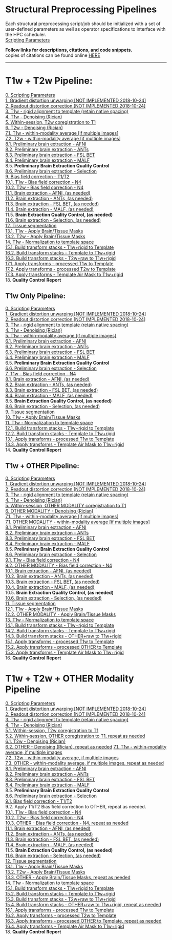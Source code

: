 # Structural Preprocessing Pipelines

Each structural preprocessing script/job should be initialized with a set of user-defined parameters as well as operator specifications to interface with the HPC scheduler.  
[Scripting Parameters](https://github.com/TKoscik/nimg_core/blob/master/pipelines/structural_preprocessing/scripting_parameters.md)

**Follow links for descriptions, citations, and code snippets.**  
copies of citations can be found online [HERE](https://paperpile.com/shared/5aInqX)  

***

# T1w + T2w Pipeline:
[0. Scripting Parameters](https://github.com/TKoscik/nimg_core/blob/master/pipelines/structural_preprocessing/scripting_parameters.md)  
[1. Gradient distortion unwarping [NOT IMPLEMENTED 2018-10-24]](https://github.com/TKoscik/nimg_core/blob/master/pipelines/structural_preprocessing/gradient_distortion_unwarping.md)  
[2. Readout distortion correction [NOT IMPLEMENTED 2018-10-24]](https://github.com/TKoscik/nimg_core/blob/master/pipelines/structural_preprocessing/readout_distortion_correction.md)  
[3. T1w - rigid alignment to template (retain native spacing)](https://github.com/TKoscik/nimg_core/blob/master/pipelines/structural_preprocessing/rigid_alignment.md)  
[4. T1w - Denoising (Rician)](https://github.com/TKoscik/nimg_core/blob/master/pipelines/structural_preprocessing/denoising.md)  
[5. Within-session, T2w coregistration to T1](https://github.com/TKoscik/nimg_core/blob/master/pipelines/structural_preprocessing/within_session_multimodal_registration.md)  
[6. T2w - Denoising (Rician)](https://github.com/TKoscik/nimg_core/blob/master/pipelines/structural_preprocessing/denoising.md)  
[7.1. T1w - within-modality average [if multiple images]](https://github.com/TKoscik/nimg_core/blob/master/pipelines/structural_preprocessing/within_modality_average.md)  
[7.2. T2w - within-modality average [if multiple images]](https://github.com/TKoscik/nimg_core/blob/master/pipelines/structural_preprocessing/within_modality_average.md)  
[8.1. Preliminary brain extraction - AFNI](https://github.com/TKoscik/nimg_core/blob/master/pipelines/structural_preprocessing/brain_extraction_AFNI.md)  
[8.2. Preliminary brain extraction - ANTs](https://github.com/TKoscik/nimg_core/blob/master/pipelines/structural_preprocessing/brain_extraction_ANTS.md)  
[8.3. Preliminary brain extraction - FSL BET](https://github.com/TKoscik/nimg_core/blob/master/pipelines/structural_preprocessing/brain_extraction_BET.md)  
[8.4. Preliminary brain extraction - MALF](https://github.com/TKoscik/nimg_core/blob/master/pipelines/structural_preprocessing/brain_extraction_MALF.md)  
8.5. __Preliminary Brain Extraction Quality Control__  
[8.6. Preliminary brain extraction - Selection](https://github.com/TKoscik/nimg_core/blob/master/pipelines/structural_preprocessing/brain_extraction_selection.md)  
[9. Bias field correction - T1/T2](https://github.com/TKoscik/nimg_core/blob/master/pipelines/structural_preprocessing/bias_field_correction_T1T2.md)  
[10.1. T1w - Bias field correction - N4](https://github.com/TKoscik/nimg_core/blob/master/pipelines/structural_preprocessing/bias_field_correction_N4.md)  
[10.2. T2w - Bias field correction - N4](https://github.com/TKoscik/nimg_core/blob/master/pipelines/structural_preprocessing/bias_field_correction_N4.md)  
[11.1. Brain extraction - AFNI, (as needed)](https://github.com/TKoscik/nimg_core/blob/master/pipelines/structural_preprocessing/brain_extraction_AFNI.md)  
[11.2. Brain extraction - ANTs, (as needed)](https://github.com/TKoscik/nimg_core/blob/master/pipelines/structural_preprocessing/brain_extraction_ANTS.md)  
[11.3. Brain extraction - FSL BET, (as needed)](https://github.com/TKoscik/nimg_core/blob/master/pipelines/structural_preprocessing/brain_extraction_BET.md)  
[11.4. Brain extraction - MALF, (as needed)](https://github.com/TKoscik/nimg_core/blob/master/pipelines/structural_preprocessing/brain_extraction_MALF.md)  
11.5. __Brain Extraction Quality Control, (as needed)__  
[11.6. Brain extraction - Selection, (as needed)](https://github.com/TKoscik/nimg_core/blob/master/pipelines/structural_preprocessing/brain_extraction_selection.md)  
[12. Tissue segmentation](https://github.com/TKoscik/nimg_core/blob/master/pipelines/structural_preprocessing/tissue_segmentation.md)  
[13.1. T1w - Apply Brain/Tissue Masks](https://github.com/TKoscik/nimg_core/blob/master/pipelines/structural_preprocessing/apply_masks.md)  
[13.2. T2w - Apply Brain/Tissue Masks](https://github.com/TKoscik/nimg_core/blob/master/pipelines/structural_preprocessing/apply_masks.md)  
[14. T1w - Normalization to template space](https://github.com/TKoscik/nimg_core/blob/master/pipelines/structural_preprocessing/normalization_to_template_space.md)  
[15.1. Build transform stacks - T1w+rigid to Template](https://github.com/TKoscik/nimg_core/blob/master/pipelines/structural_preprocessing/build_xfm_stack.md)  
[16.2. Build transform stacks - Template to T1w+rigid](https://github.com/TKoscik/nimg_core/blob/master/pipelines/structural_preprocessing/build_xfm_stack.md)  
[16.3. Build transform stacks - T2w+raw to T1w+rigid](https://github.com/TKoscik/nimg_core/blob/master/pipelines/structural_preprocessing/build_xfm_stack.md)  
[17.1. Apply transforms - processed T1w to Template](https://github.com/TKoscik/nimg_core/blob/master/pipelines/structural_preprocessing/apply_xfm.md)  
[17.2. Apply transforms - processed T2w to Template](https://github.com/TKoscik/nimg_core/blob/master/pipelines/structural_preprocessing/apply_xfm.md)  
[17.3. Apply transforms - Template Air Mask to T1w+rigid](https://github.com/TKoscik/nimg_core/blob/master/pipelines/structural_preprocessing/apply_xfm.md)  
18. __Quality Control Report__  
  
## T1w Only Pipeline:
[0. Scripting Parameters](https://github.com/TKoscik/nimg_core/blob/master/pipelines/structural_preprocessing/scripting_parameters.md)  
[1. Gradient distortion unwarping [NOT IMPLEMENTED 2018-10-24]](https://github.com/TKoscik/nimg_core/blob/master/pipelines/structural_preprocessing/gradient_distortion_unwarping.md)  
[2. Readout distortion correction [NOT IMPLEMENTED 2018-10-24]](https://github.com/TKoscik/nimg_core/blob/master/pipelines/structural_preprocessing/readout_distortion_correction.md)  
[3. T1w - rigid alignment to template (retain native spacing)](https://github.com/TKoscik/nimg_core/blob/master/pipelines/structural_preprocessing/rigid_alignment.md)  
[4. T1w - Denoising (Rician)](https://github.com/TKoscik/nimg_core/blob/master/pipelines/structural_preprocessing/denoising.md)  
[5. T1w - within-modality average [if multiple images]](https://github.com/TKoscik/nimg_core/blob/master/pipelines/structural_preprocessing/within_modality_average.md)  
[6.1. Preliminary brain extraction - AFNI](https://github.com/TKoscik/nimg_core/blob/master/pipelines/structural_preprocessing/brain_extraction_AFNI.md)  
[6.2. Preliminary brain extraction - ANTs](https://github.com/TKoscik/nimg_core/blob/master/pipelines/structural_preprocessing/brain_extraction_ANTS.md)  
[6.3. Preliminary brain extraction - FSL BET](https://github.com/TKoscik/nimg_core/blob/master/pipelines/structural_preprocessing/brain_extraction_BET.md)  
[6.4. Preliminary brain extraction - MALF](https://github.com/TKoscik/nimg_core/blob/master/pipelines/structural_preprocessing/brain_extraction_MALF.md)  
6.5. __Preliminary Brain Extraction Quality Control__  
[6.6. Preliminary brain extraction - Selection](https://github.com/TKoscik/nimg_core/blob/master/pipelines/structural_preprocessing/brain_extraction_selection.md)  
[7. T1w - Bias field correction - N4](https://github.com/TKoscik/nimg_core/blob/master/pipelines/structural_preprocessing/bias_field_correction_N4.md)  
[8.1. Brain extraction - AFNI, (as needed)](https://github.com/TKoscik/nimg_core/blob/master/pipelines/structural_preprocessing/brain_extraction_AFNI.md)  
[8.2. Brain extraction - ANTs, (as needed)](https://github.com/TKoscik/nimg_core/blob/master/pipelines/structural_preprocessing/brain_extraction_ANTS.md)  
[8.3. Brain extraction - FSL BET, (as needed)](https://github.com/TKoscik/nimg_core/blob/master/pipelines/structural_preprocessing/brain_extraction_BET.md)  
[8.4. Brain extraction - MALF, (as needed)](https://github.com/TKoscik/nimg_core/blob/master/pipelines/structural_preprocessing/brain_extraction_MALF.md)  
8.5. __Brain Extraction Quality Control, (as needed)__  
[8.6. Brain extraction - Selection, (as needed)](https://github.com/TKoscik/nimg_core/blob/master/pipelines/structural_preprocessing/brain_extraction_selection.md)  
[9. Tissue segmentation](https://github.com/TKoscik/nimg_core/blob/master/pipelines/structural_preprocessing/tissue_segmentation.md)  
[10. T1w - Apply Brain/Tissue Masks](https://github.com/TKoscik/nimg_core/blob/master/pipelines/structural_preprocessing/apply_masks.md)  
[11. T1w - Normalization to template space](https://github.com/TKoscik/nimg_core/blob/master/pipelines/structural_preprocessing/normalization_to_template_space.md)  
[12.1. Build transform stacks - T1w+rigid to Template](https://github.com/TKoscik/nimg_core/blob/master/pipelines/structural_preprocessing/build_xfm_stack.md)  
[12.2. Build transform stacks - Template to T1w+rigid](https://github.com/TKoscik/nimg_core/blob/master/pipelines/structural_preprocessing/build_xfm_stack.md)  
[13.1. Apply transforms - processed T1w to Template](https://github.com/TKoscik/nimg_core/blob/master/pipelines/structural_preprocessing/apply_xfm.md)  
[13.3. Apply transforms - Template Air Mask to T1w+rigid](https://github.com/TKoscik/nimg_core/blob/master/pipelines/structural_preprocessing/apply_xfm.md)  
14. __Quality Control Report__ 

## T1w + OTHER Pipeline:
[0. Scripting Parameters](https://github.com/TKoscik/nimg_core/blob/master/pipelines/structural_preprocessing/scripting_parameters.md)  
[1. Gradient distortion unwarping [NOT IMPLEMENTED 2018-10-24]](https://github.com/TKoscik/nimg_core/blob/master/pipelines/structural_preprocessing/gradient_distortion_unwarping.md)  
[2. Readout distortion correction [NOT IMPLEMENTED 2018-10-24]](https://github.com/TKoscik/nimg_core/blob/master/pipelines/structural_preprocessing/readout_distortion_correction.md)  
[3. T1w - rigid alignment to template (retain native spacing)](https://github.com/TKoscik/nimg_core/blob/master/pipelines/structural_preprocessing/rigid_alignment.md)  
[4. T1w - Denoising (Rician)](https://github.com/TKoscik/nimg_core/blob/master/pipelines/structural_preprocessing/denoising.md)  
[5. Within-session, OTHER MODALITY coregistration to T1](https://github.com/TKoscik/nimg_core/blob/master/pipelines/structural_preprocessing/within_session_multimodal_registration.md)  
[6. OTHER MODALITY - Denoising (Rician)](https://github.com/TKoscik/nimg_core/blob/master/pipelines/structural_preprocessing/denoising.md)  
[7.1. T1w - within-modality average [if multiple images]](https://github.com/TKoscik/nimg_core/blob/master/pipelines/structural_preprocessing/within_modality_average.md)  
[7.1. OTHER MODALITY - within-modality average [if multiple images]](https://github.com/TKoscik/nimg_core/blob/master/pipelines/structural_preprocessing/within_modality_average.md)  
[8.1. Preliminary brain extraction - AFNI](https://github.com/TKoscik/nimg_core/blob/master/pipelines/structural_preprocessing/brain_extraction_AFNI.md)  
[8.2. Preliminary brain extraction - ANTs](https://github.com/TKoscik/nimg_core/blob/master/pipelines/structural_preprocessing/brain_extraction_ANTS.md)  
[8.3. Preliminary brain extraction - FSL BET](https://github.com/TKoscik/nimg_core/blob/master/pipelines/structural_preprocessing/brain_extraction_BET.md)  
[8.4. Preliminary brain extraction - MALF](https://github.com/TKoscik/nimg_core/blob/master/pipelines/structural_preprocessing/brain_extraction_MALF.md)  
8.5. __Preliminary Brain Extraction Quality Control__  
[8.6. Preliminary brain extraction - Selection](https://github.com/TKoscik/nimg_core/blob/master/pipelines/structural_preprocessing/brain_extraction_selection.md)  
[9.1. T1w - Bias field correction - N4](https://github.com/TKoscik/nimg_core/blob/master/pipelines/structural_preprocessing/bias_field_correction_N4.md)  
[9.2. OTHER MODALITY - Bias field correction - N4](https://github.com/TKoscik/nimg_core/blob/master/pipelines/structural_preprocessing/bias_field_correction_N4.md)  
[10.1. Brain extraction - AFNI, (as needed)](https://github.com/TKoscik/nimg_core/blob/master/pipelines/structural_preprocessing/brain_extraction_AFNI.md)  
[10.2. Brain extraction - ANTs, (as needed)](https://github.com/TKoscik/nimg_core/blob/master/pipelines/structural_preprocessing/brain_extraction_ANTS.md)  
[10.3. Brain extraction - FSL BET, (as needed)](https://github.com/TKoscik/nimg_core/blob/master/pipelines/structural_preprocessing/brain_extraction_BET.md)  
[10.4. Brain extraction - MALF, (as needed)](https://github.com/TKoscik/nimg_core/blob/master/pipelines/structural_preprocessing/brain_extraction_MALF.md)  
10.5. __Brain Extraction Quality Control, (as needed)__  
[10.6. Brain extraction - Selection, (as needed)](https://github.com/TKoscik/nimg_core/blob/master/pipelines/structural_preprocessing/brain_extraction_selection.md)  
[11. Tissue segmentation](https://github.com/TKoscik/nimg_core/blob/master/pipelines/structural_preprocessing/tissue_segmentation.md)  
[12.1. T1w - Apply Brain/Tissue Masks](https://github.com/TKoscik/nimg_core/blob/master/pipelines/structural_preprocessing/apply_masks.md)  
[12.2. OTHER MODALITY - Apply Brain/Tissue Masks](https://github.com/TKoscik/nimg_core/blob/master/pipelines/structural_preprocessing/apply_masks.md)  
[13. T1w - Normalization to template space](https://github.com/TKoscik/nimg_core/blob/master/pipelines/structural_preprocessing/normalization_to_template_space.md)  
[14.1. Build transform stacks - T1w+rigid to Template](https://github.com/TKoscik/nimg_core/blob/master/pipelines/structural_preprocessing/build_xfm_stack.md)  
[14.2. Build transform stacks - Template to T1w+rigid](https://github.com/TKoscik/nimg_core/blob/master/pipelines/structural_preprocessing/build_xfm_stack.md)  
[14.3. Build transform stacks - OTHER+raw to T1w+rigid](https://github.com/TKoscik/nimg_core/blob/master/pipelines/structural_preprocessing/build_xfm_stack.md)  
[15.1. Apply transforms - processed T1w to Template](https://github.com/TKoscik/nimg_core/blob/master/pipelines/structural_preprocessing/apply_xfm.md)  
[15.2. Apply transforms - processed OTHER to Template](https://github.com/TKoscik/nimg_core/blob/master/pipelines/structural_preprocessing/apply_xfm.md)  
[15.3. Apply transforms - Template Air Mask to T1w+rigid](https://github.com/TKoscik/nimg_core/blob/master/pipelines/structural_preprocessing/apply_xfm.md)  
16. __Quality Control Report__  

# T1w + T2w + OTHER Modality Pipeline
[0. Scripting Parameters](https://github.com/TKoscik/nimg_core/blob/master/pipelines/structural_preprocessing/scripting_parameters.md)  
[1. Gradient distortion unwarping [NOT IMPLEMENTED 2018-10-24]](https://github.com/TKoscik/nimg_core/blob/master/pipelines/structural_preprocessing/gradient_distortion_unwarping.md)  
[2. Readout distortion correction [NOT IMPLEMENTED 2018-10-24]](https://github.com/TKoscik/nimg_core/blob/master/pipelines/structural_preprocessing/readout_distortion_correction.md)  
[3. T1w - rigid alignment to template (retain native spacing)](https://github.com/TKoscik/nimg_core/blob/master/pipelines/structural_preprocessing/rigid_alignment.md)  
[4. T1w - Denoising (Rician)](https://github.com/TKoscik/nimg_core/blob/master/pipelines/structural_preprocessing/denoising.md)  
[5.1. Within-session, T2w coregistration to T1](https://github.com/TKoscik/nimg_core/blob/master/pipelines/structural_preprocessing/within_session_multimodal_registration.md)  
[5.2. Within-session, OTHER coregistration to T1, repeat as needed](https://github.com/TKoscik/nimg_core/blob/master/pipelines/structural_preprocessing/within_session_multimodal_registration.md)  
[6.1. T2w - Denoising (Rician)](https://github.com/TKoscik/nimg_core/blob/master/pipelines/structural_preprocessing/denoising.md)  
[6.2. OTHER - Denoising (Rician), repeat as needed](https://github.com/TKoscik/nimg_core/blob/master/pipelines/structural_preprocessing/denoising.md) 
[7.1. T1w - within-modality average, if multiple images](https://github.com/TKoscik/nimg_core/blob/master/pipelines/structural_preprocessing/within_modality_average.md)  
[7.2. T2w - within-modality average, if multiple images](https://github.com/TKoscik/nimg_core/blob/master/pipelines/structural_preprocessing/within_modality_average.md)  
[7.3. OTHER - within-modality average, if multiple images, repeat as needed](https://github.com/TKoscik/nimg_core/blob/master/pipelines/structural_preprocessing/within_modality_average.md)  
[8.1. Preliminary brain extraction - AFNI](https://github.com/TKoscik/nimg_core/blob/master/pipelines/structural_preprocessing/brain_extraction_AFNI.md)  
[8.2. Preliminary brain extraction - ANTs](https://github.com/TKoscik/nimg_core/blob/master/pipelines/structural_preprocessing/brain_extraction_ANTS.md)  
[8.3. Preliminary brain extraction - FSL BET](https://github.com/TKoscik/nimg_core/blob/master/pipelines/structural_preprocessing/brain_extraction_BET.md)  
[8.4. Preliminary brain extraction - MALF](https://github.com/TKoscik/nimg_core/blob/master/pipelines/structural_preprocessing/brain_extraction_MALF.md)  
8.5. __Preliminary Brain Extraction Quality Control__  
[8.6. Preliminary brain extraction - Selection](https://github.com/TKoscik/nimg_core/blob/master/pipelines/structural_preprocessing/brain_extraction_selection.md)  
[9.1. Bias field correction - T1/T2](https://github.com/TKoscik/nimg_core/blob/master/pipelines/structural_preprocessing/bias_field_correction_T1T2.md)  
9.2. Apply T1/T2 Bias field correction to OTHER, repeat as needed.  
[10.1. T1w - Bias field correction - N4](https://github.com/TKoscik/nimg_core/blob/master/pipelines/structural_preprocessing/bias_field_correction_N4.md)  
[10.2. T2w - Bias field correction - N4](https://github.com/TKoscik/nimg_core/blob/master/pipelines/structural_preprocessing/bias_field_correction_N4.md)  
[10.3. OTHER - Bias field correction - N4, repeat as needed](https://github.com/TKoscik/nimg_core/blob/master/pipelines/structural_preprocessing/bias_field_correction_N4.md)  
[11.1. Brain extraction - AFNI, (as needed)](https://github.com/TKoscik/nimg_core/blob/master/pipelines/structural_preprocessing/brain_extraction_AFNI.md)  
[11.2. Brain extraction - ANTs, (as needed)](https://github.com/TKoscik/nimg_core/blob/master/pipelines/structural_preprocessing/brain_extraction_ANTS.md)  
[11.3. Brain extraction - FSL BET, (as needed)](https://github.com/TKoscik/nimg_core/blob/master/pipelines/structural_preprocessing/brain_extraction_BET.md)  
[11.4. Brain extraction - MALF, (as needed)](https://github.com/TKoscik/nimg_core/blob/master/pipelines/structural_preprocessing/brain_extraction_MALF.md)  
11.5. __Brain Extraction Quality Control, (as needed)__  
[11.6. Brain extraction - Selection, (as needed)](https://github.com/TKoscik/nimg_core/blob/master/pipelines/structural_preprocessing/brain_extraction_selection.md)  
[12. Tissue segmentation](https://github.com/TKoscik/nimg_core/blob/master/pipelines/structural_preprocessing/tissue_segmentation.md)  
[13.1. T1w - Apply Brain/Tissue Masks](https://github.com/TKoscik/nimg_core/blob/master/pipelines/structural_preprocessing/apply_masks.md)  
[13.2. T2w - Apply Brain/Tissue Masks](https://github.com/TKoscik/nimg_core/blob/master/pipelines/structural_preprocessing/apply_masks.md)  
[13.3. OTHER - Apply Brain/Tissue Masks, repeat as needed](https://github.com/TKoscik/nimg_core/blob/master/pipelines/structural_preprocessing/apply_masks.md)  
[14. T1w - Normalization to template space](https://github.com/TKoscik/nimg_core/blob/master/pipelines/structural_preprocessing/normalization_to_template_space.md)  
[15.1. Build transform stacks - T1w+rigid to Template](https://github.com/TKoscik/nimg_core/blob/master/pipelines/structural_preprocessing/build_xfm_stack.md)  
[15.2. Build transform stacks - Template to T1w+rigid](https://github.com/TKoscik/nimg_core/blob/master/pipelines/structural_preprocessing/build_xfm_stack.md)  
[15.3. Build transform stacks - T2w+raw to T1w+rigid](https://github.com/TKoscik/nimg_core/blob/master/pipelines/structural_preprocessing/build_xfm_stack.md)   
[15.4. Build transform stacks - OTHER+raw to T1w+rigid, repeat as needed](https://github.com/TKoscik/nimg_core/blob/master/pipelines/structural_preprocessing/build_xfm_stack.md)
[16.1. Apply transforms - processed T1w to Template](https://github.com/TKoscik/nimg_core/blob/master/pipelines/structural_preprocessing/apply_xfm.md)  
[16.2. Apply transforms - processed T2w to Template](https://github.com/TKoscik/nimg_core/blob/master/pipelines/structural_preprocessing/apply_xfm.md)  
[16.3. Apply transforms - processed OTHER to Template, repeat as needed](https://github.com/TKoscik/nimg_core/blob/master/pipelines/structural_preprocessing/apply_xfm.md)  
[16.4. Apply transforms - Template Air Mask to T1w+rigid](https://github.com/TKoscik/nimg_core/blob/master/pipelines/structural_preprocessing/apply_xfm.md)  
18. __Quality Control Report__ 

